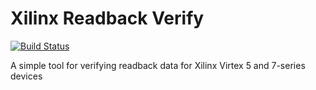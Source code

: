 # Xilinx Readback Verify
[![Build Status](https://travis-ci.org/lukehsiao/Xilinx_Readback_Verify.svg?branch=master)](https://travis-ci.org/lukehsiao/Xilinx_Readback_Verify)

A simple tool for verifying readback data for Xilinx Virtex 5 and 7-series devices
